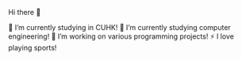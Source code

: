 Hi there 👋


🔭 I’m currently studying in CUHK!
🌱 I’m currently studying computer engineering!
👯 I’m working on various programming projects!
⚡ I love playing sports!


